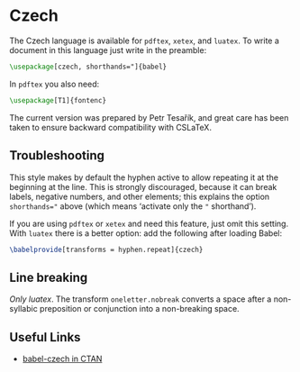 # Czech

The Czech language is available for `pdftex`, `xetex`, and `luatex`. To write a
document in this language just write in the preamble:
```tex
\usepackage[czech, shorthands="]{babel}
```
In `pdftex` you also need:
```tex
\usepackage[T1]{fontenc}
```

The current version was prepared by Petr Tesařík, and great care has
been taken to ensure backward compatibility with CSLaTeX.

## Troubleshooting

This style makes by default the hyphen active to allow repeating it at
the beginning at the line. This is strongly discouraged, because it can
break labels, negative numbers, and other elements; this explains
the option `shorthands="` above (which means ‘activate only the `"`
shorthand’).

If you are using `pdftex` or `xetex` and need this feature, just omit
this setting. With `luatex` there is a better option: add the following
after loading Babel:
```tex
\babelprovide[transforms = hyphen.repeat]{czech}
```

## Line breaking

_Only luatex_. The transform `oneletter.nobreak` converts a space after
a non-syllabic preposition or conjunction into a non-breaking space.

## Useful Links

* [babel-czech in CTAN](https://ctan.org/pkg/babel-czech)